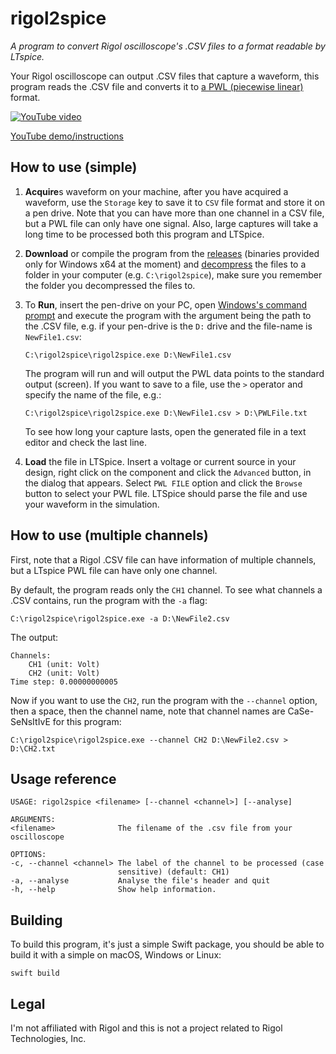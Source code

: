 # rigol2spice

*A program to convert Rigol oscilloscope's .CSV files to a format readable by LTspice.*

Your Rigol oscilloscope can output .CSV files that capture a waveform, this program reads the .CSV file and converts it to [a PWL (piecewise linear)](https://www.analog.com/en/technical-articles/ltspice-importing-exporting-pwl-data.html) format.

[![YouTube video](https://img.youtube.com/vi/LTEc7fjmXSg/0.jpg)](https://www.youtube.com/watch?v=LTEc7fjmXSg)

[YouTube demo/instructions](https://www.youtube.com/watch?v=LTEc7fjmXSg)
## How to use (simple) 

1. **Acquire**s waveform on your machine, after you have acquired a waveform, use the `Storage` key to save it to `CSV` file format and store it on a pen drive. Note that you can have more than one channel in a CSV file, but a PWL file can only have one signal. Also, large captures will take a long time to be processed both this program and LTSpice.

2. **Download** or compile the program from the [releases](https://github.com/RuiCarneiro/rigol2spice/releases) (binaries provided only for Windows x64 at the moment) and [decompress](https://www.7-zip.org) the files to a folder in your computer (e.g. `C:\rigol2spice`), make sure you remember the folder you decompressed the files to.

3. To **Run**, insert the pen-drive on your PC, open [Windows's command prompt](https://www.lifewire.com/how-to-open-command-prompt-2618089) and execute the program with the argument being the path to the .CSV file, e.g. if your pen-drive is the `D:` drive and the file-name is `NewFile1.csv`:

    `C:\rigol2spice\rigol2spice.exe D:\NewFile1.csv`

    The program will run and will output the PWL data points to the standard output (screen). If you want to save to a file, use the ` > ` operator and specify the name of the file, e.g.:

    `C:\rigol2spice\rigol2spice.exe D:\NewFile1.csv > D:\PWLFile.txt`

    To see how long your capture lasts, open the generated file in a text editor and check the last line.

4. **Load** the file in LTSpice. Insert a voltage or current source in your design, right click on the component and click the `Advanced` button, in the dialog that appears. Select `PWL FILE` option and click the `Browse` button to select your PWL file. LTSpice should parse the file and use your waveform in the simulation.

## How to use (multiple channels)

First, note that a Rigol .CSV file can have information of multiple channels, but a LTspice PWL file can have only one channel.

By default, the program reads only the `CH1` channel. To see what channels a .CSV contains, run the program with the `-a` flag:

    C:\rigol2spice\rigol2spice.exe -a D:\NewFile2.csv

The output:

    Channels:
        CH1 (unit: Volt)
        CH2 (unit: Volt)
    Time step: 0.00000000005

Now if you want to use the `CH2`, run the program with the `--channel` option, then a space, then the channel name, note that channel names are CaSe-SeNsItIvE for this program:

    C:\rigol2spice\rigol2spice.exe --channel CH2 D:\NewFile2.csv > D:\CH2.txt

## Usage reference

    USAGE: rigol2spice <filename> [--channel <channel>] [--analyse]

    ARGUMENTS:
    <filename>              The filename of the .csv file from your oscilloscope

    OPTIONS:
    -c, --channel <channel> The label of the channel to be processed (case
                            sensitive) (default: CH1)
    -a, --analyse           Analyse the file's header and quit
    -h, --help              Show help information.


## Building

To build this program, it's just a simple Swift package, you should be able to build it with a simple on macOS, Windows or Linux:

    swift build

## Legal

I'm not affiliated with Rigol and this is not a project related to Rigol Technologies, Inc.
